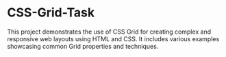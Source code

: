 # CSS-Grid-Task
This project demonstrates the use of CSS Grid for creating complex and responsive web layouts using HTML and CSS. It includes various examples showcasing common Grid properties and techniques.
